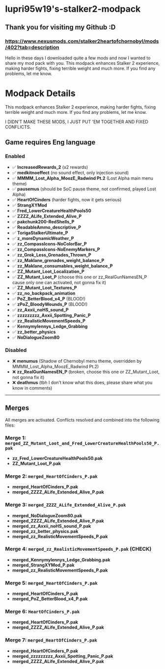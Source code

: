 # lupri95w19's-stalker2-modpack
## Thank you for visiting my Github :D
### https://www.nexusmods.com/stalker2heartofchornobyl/mods/402?tab=description
Hello in these days I downloaded quite a few mods and now I wanted to share my mod pack with you. This modpack enhances Stalker 2 experience, making harder fights, fixing terrible weight and much more.  If you find any problems, let me know.

# Modpack Details
This modpack enhances Stalker 2 experience, making harder fights, fixing terrible weight and much more.
If you find any problems, let me know.

I DIDN'T MAKE THESE MODS, I JUST PUT 'EM TOGETHER AND FIXED CONFLICTS.

## Game requires Eng language

### Enabled
- ✅ **IncreasedRewards_2** (x2 rewards)
- ✅ **medkitnoeffect** (no sound effect, only injection sound)
- ✅ **MMMM_Lost_Alpha_MoozE_Radwind Pt.2** (Lost Alpha main menu theme)
- ✅ **pausemus** (should be SoC pause theme, not confirmed, played Lost Alpha)
- ✅ **HeartOfCinders** (harder fights, now it gets serious)
- ✅ **StrangXYMod**
- ✅ **Fred_LowerCreatureHealthPools50**
- ✅ **ZZZZ_ALife_Extended_Alive_P**
- ✅ **pakchunk200-RedShells_P**
- ✅ **ReadableAmmo_descriptive_P**
- ✅ **TorigaStalkerUltimate_P**
- ✅ **z_moreDynamicWeather_P**
- ✅ **zz_CompassIcons-NoColorBar_P**
- ✅ **zz_CompassIcons-NoEnemyMarkers_P**
- ✅ **zz_Grok_Less_Grenades_Thrown_P**
- ✅ **zz_Maklane_grenades_weight_balance_P**
- ✅ **zz_Maklane_consumables_weight_balance_P**
- ✅ **ZZ_Mutant_Loot_Localization_P**
- ✅ **ZZ_Mutant_Loot_P** (choose this one or zz_RealGunNamesEN_P cause only one can activated, not gonna fix it)
- ✅ **ZZ_Mutant_Loot_Textures_P**
- ✅ **zz_no_backpack_animation**
- ✅ **PoZ_BetterBlood_x4_P** (BLOOD!)
- ✅ **zPoZ_BloodyWounds_P** (BLOOD!)
- ✅ **zz_Axxii_noHS_sound_P**
- ✅ **zzzzzzzzz_Axxii_Spotting_Panic_P**
- ✅ **zz_RealisticMovementSpeeds_P**
- ✅ **Kennymylennys_Ledge_Grabbing**
- ✅ **zz_better_physics**
- ✅ **NoDialogueZoom80**

### Disabled
- ❌ **menumus** (Shadow of Chernobyl menu theme, overridden by MMMM_Lost_Alpha_MoozE_Radwind Pt.2)
- ❌ **zz_RealGunNamesEN_P** (broken, choose this one or ZZ_Mutant_Loot, not gonna fix it)
- ❌ **deathmus** (tbh I don't know what this does, please share what you know in comments)

---

## Merges
All merges are activated. Conflicts resolved and combined into the following files:

### Merge 1: `merged_ZZ_Mutant_Loot_and_Fred_LowerCreatureHealthPools50_P.pak`
- **zz_Fred_LowerCreatureHealthPools50.pak**
- **ZZ_Mutant_Loot_P.pak**

### Merge 2: `merged_HeartOfCinders_P.pak`
- **merged_HeartOfCinders_P.pak**
- **merged_ZZZZ_ALife_Extended_Alive_P.pak**

### Merge 3: `merged_ZZZZ_ALife_Extended_Alive_P.pak`
- **merged_NoDialogueZoom80.pak**
- **merged_ZZZZ_ALife_Extended_Alive_P.pak**
- **merged_zz_Axxii_noHS_sound_P.pak**
- **merged_zz_better_physics.pak**
- **merged_zz_RealisticMovementSpeeds_P.pak**

### Merge 4: `merged_zz_RealisticMovementSpeeds_P.pak` (CHECK)
- **merged_Kennymylennys_Ledge_Grabbing.pak**
- **merged_StrangXYMod_P.pak**
- **merged_zz_RealisticMovementSpeeds_P.pak**

### Merge 5: `merged_HeartOfCinders_P.pak`
- **merged_HeartOfCinders_P.pak**
- **merged_PoZ_BetterBlood_x4_P.pak**

### Merge 6: `HeartOfCinders_P.pak`
- **merged_HeartOfCinders_P.pak**
- **merged_ZZZZ_ALife_Extended_Alive_P.pak**

### Merge 7: `merged_HeartOfCinders_P.pak`
- **merged_HeartOfCinders_P.pak**
- **merged_zzzzzzzzz_Axxii_Spotting_Panic_P.pak**
- **merged_ZZZZ_ALife_Extended_Alive_P.pak**
